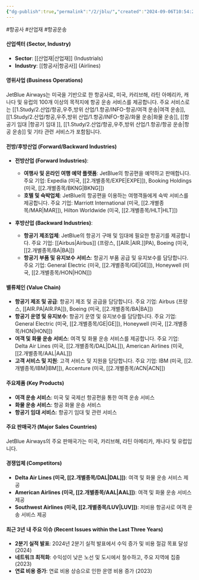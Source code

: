 ```yaml
---
{"dg-publish":true,"permalink":"/2/jblu/","created":"2024-09-06T10:54:20.910+09:00","updated":"2025-06-03T20:05:59.653+09:00"}
---
```


#항공사 #산업재 #항공운송 


#### 산업섹터 (Sector, Industry)

- **Sector**: [[산업재\|산업재]] (Industrials)
- **Industry**: [[항공사\|항공사]] (Airlines)

#### 영위사업 (Business Operations)

JetBlue Airways는 미국을 기반으로 한 항공사로, 미국, 카리브해, 라틴 아메리카, 캐나다 및 유럽의 100개 이상의 목적지에 항공 운송 서비스를 제공합니다. 주요 서비스로는 [[1.Study/2.산업/항공,우주,방위 산업/1.항공/INFO-항공/여객 운송\|여객 운송]], [[1.Study/2.산업/항공,우주,방위 산업/1.항공/INFO-항공/화물 운송\|화물 운송]], [[항공기 임대 \|항공기 임대 ]], [[1.Study/2.산업/항공,우주,방위 산업/1.항공/항공 운송\|항공 운송]] 및 기타 관련 서비스가 포함됩니다.

#### 전방/후방산업 (Forward/Backward Industries)

- **전방산업 (Forward Industries)**:
    
    - **여행사 및 온라인 여행 예약 플랫폼**: JetBlue의 항공편을 예약하고 판매합니다. 주요 기업: Expedia (미국, [[2.개별종목/EXPE\|EXPE]]), Booking Holdings (미국, [[2.개별종목/BKNG\|BKNG]])
    - **호텔 및 숙박업체**: JetBlue의 항공편을 이용하는 여행객들에게 숙박 서비스를 제공합니다. 주요 기업: Marriott International (미국, [[2.개별종목/MAR\|MAR]]), Hilton Worldwide (미국, [[2.개별종목/HLT\|HLT]])
- **후방산업 (Backward Industries)**:
    
    - **항공기 제조업체**: JetBlue의 항공기 구매 및 임대에 필요한 항공기를 제공합니다. 주요 기업: [[Airbus\|Airbus]] (프랑스, [[AIR.\|AIR.]]PA), Boeing (미국, [[2.개별종목/BA\|BA]])
    - **항공기 부품 및 유지보수 서비스**: 항공기 부품 공급 및 유지보수를 담당합니다. 주요 기업: General Electric (미국, [[2.개별종목/GE\|GE]]), Honeywell (미국, [[2.개별종목/HON\|HON]])

#### 밸류체인 (Value Chain)

- **항공기 제조 및 공급**: 항공기 제조 및 공급을 담당합니다. 주요 기업: Airbus (프랑스, [[AIR.PA\|AIR.PA]]), Boeing (미국, [[2.개별종목/BA\|BA]])
- **항공기 운영 및 유지보수**: 항공기 운영 및 유지보수를 담당합니다. 주요 기업: General Electric (미국, [[2.개별종목/GE\|GE]]), Honeywell (미국, [[2.개별종목/HON\|HON]])
- **여객 및 화물 운송 서비스**: 여객 및 화물 운송 서비스를 제공합니다. 주요 기업: Delta Air Lines (미국, [[2.개별종목/DAL\|DAL]]), American Airlines (미국, [[2.개별종목/AAL\|AAL]])
- **고객 서비스 및 지원**: 고객 서비스 및 지원을 담당합니다. 주요 기업: IBM (미국, [[2.개별종목/IBM\|IBM]]), Accenture (미국, [[2.개별종목/ACN\|ACN]])

#### 주요제품 (Key Products)

- **여객 운송 서비스**: 미국 및 국제선 항공편을 통한 여객 운송 서비스
- **화물 운송 서비스**: 항공 화물 운송 서비스
- **항공기 임대 서비스**: 항공기 임대 및 관련 서비스

#### 주요 판매국가 (Major Sales Countries)

JetBlue Airways의 주요 판매국가는 미국, 카리브해, 라틴 아메리카, 캐나다 및 유럽입니다. 

#### 경쟁업체 (Competitors)

- **Delta Air Lines (미국, [[2.개별종목/DAL\|DAL]])**: 여객 및 화물 운송 서비스 제공
- **American Airlines (미국, [[2.개별종목/AAL\|AAL]])**: 여객 및 화물 운송 서비스 제공
- **Southwest Airlines (미국, [[2.개별종목/LUV\|LUV]])**: 저비용 항공사로 여객 운송 서비스 제공

#### 최근 3년 내 주요 이슈 (Recent Issues within the Last Three Years)

- **2분기 실적 발표**: 2024년 2분기 실적 발표에서 수익 증가 및 비용 절감 목표 달성 (2024)
- **네트워크 최적화**: 수익성이 낮은 노선 및 도시에서 철수하고, 주요 지역에 집중 (2023)
- **연료 비용 증가**: 연료 비용 상승으로 인한 운영 비용 증가 (2023)